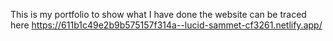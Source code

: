 This is my portfolio to show what I have done the website can be traced here https://611b1c49e2b9b575157f314a--lucid-sammet-cf3261.netlify.app/
